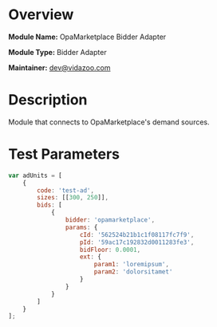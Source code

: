 # Overview

**Module Name:** OpaMarketplace Bidder Adapter

**Module Type:** Bidder Adapter

**Maintainer:** dev@vidazoo.com

# Description

Module that connects to OpaMarketplace's demand sources.

# Test Parameters

```js
var adUnits = [
    {
        code: 'test-ad',
        sizes: [[300, 250]],
        bids: [
            {
                bidder: 'opamarketplace',
                params: {
                    cId: '562524b21b1c1f08117fc7f9',
                    pId: '59ac17c192832d0011283fe3',
                    bidFloor: 0.0001,
                    ext: {
                        param1: 'loremipsum',
                        param2: 'dolorsitamet'
                    }
                }
            }
        ]
    }
];
```
